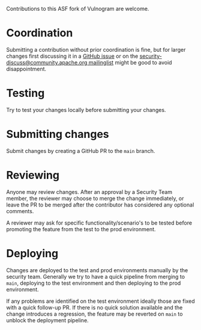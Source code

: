 Contributions to this ASF fork of Vulnogram are welcome.

# Coordination

Submitting a contribution without prior coordination is fine, but for larger
changes first discussing it in a [GitHub issue](https://github.com/apache/security-vulnogram)
or on the [security-discuss@community.apache.org mailinglist](https://www.apache.org/foundation/mailinglists.html)
might be good to avoid disappointment.

# Testing

Try to test your changes locally before submitting your changes.

# Submitting changes

Submit changes by creating a GitHub PR to the `main` branch.

# Reviewing

Anyone may review changes. After an approval by a Security Team member, the
reviewer may choose to merge the change immediately, or leave the PR to be
merged after the contributor has considered any optional comments.

A reviewer may ask for specific functionality/scenario's to be tested before
promoting the feature from the test to the prod environment. 

# Deploying

Changes are deployed to the test and prod environments manually by the security
team. Generally we try to have a quick pipeline from merging to `main`,
deploying to the test environment and then deploying to the prod environment.

If any problems are identified on the test environment ideally those are fixed
with a quick follow-up PR. If there is no quick solution available and the
change introduces a regression, the feature may be reverted on `main` to
unblock the deployment pipeline.
